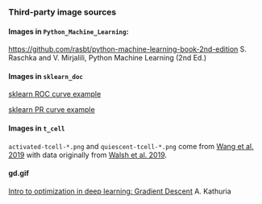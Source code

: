 ### Third-party image sources

#### Images in `Python_Machine_Learning`:

<https://github.com/rasbt/python-machine-learning-book-2nd-edition> S. Raschka and V. Mirjalili, Python Machine Learning (2nd Ed.)

#### Images in `sklearn_doc`

[sklearn ROC curve example](http://scikit-learn.org/stable/auto_examples/model_selection/plot_roc.html)

[sklearn PR curve example](http://ogrisel.github.io/scikit-learn.org/sklearn-tutorial/auto_examples/plot_precision_recall.html)

#### Images in `t_cell`

`activated-tcell-*.png` and `quiescent-tcell-*.png` come from [Wang et al. 2019](https://doi.org/10.1002/jbio.201960050) with data originally from [Walsh et al. 2019](https://doi.org/10.1101/536813).

#### gd.gif

[Intro to optimization in deep learning: Gradient Descent](https://blog.paperspace.com/intro-to-optimization-in-deep-learning-gradient-descent/) A. Kathuria
